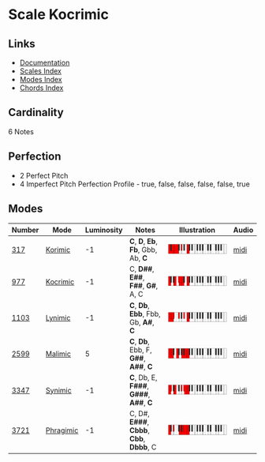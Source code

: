 # Scale Kocrimic

## Links

- [Documentation](README.md)
- [Scales Index](Scales.md)
- [Modes Index](Modes.md)
- [Chords Index](Chords.md)

## Cardinality

6 Notes

## Perfection

- 2 Perfect Pitch
- 4 Imperfect Pitch
Perfection Profile - true, false, false, false, false, true

## Modes

| Number | Mode | Luminosity | Notes | Illustration | Audio |
|--------|------|------------|-------|--------------|-------|
| [317](https://ianring.com/musictheory/scales/317) | [Korimic](ModeKorimic.md) | -1 | **C**, **D**, **Eb**, **Fb**, Gbb, Ab, **C** | ![CNaturalKorimic](ModeCNaturalKorimic.png) | [midi](https://github.com/edipermadi/music/blob/main/docs/ModeCNaturalKorimic.mid?raw=true) | 
| [977](https://ianring.com/musictheory/scales/977) | [Kocrimic](ModeKocrimic.md) | -1 | C, **D##**, **E##**, **F##**, **G#**, A, C | ![CNaturalKocrimic](ModeCNaturalKocrimic.png) | [midi](https://github.com/edipermadi/music/blob/main/docs/ModeCNaturalKocrimic.mid?raw=true) | 
| [1103](https://ianring.com/musictheory/scales/1103) | [Lynimic](ModeLynimic.md) | -1 | **C**, **Db**, **Ebb**, Fbb, Gb, **A#**, **C** | ![CNaturalLynimic](ModeCNaturalLynimic.png) | [midi](https://github.com/edipermadi/music/blob/main/docs/ModeCNaturalLynimic.mid?raw=true) | 
| [2599](https://ianring.com/musictheory/scales/2599) | [Malimic](ModeMalimic.md) | 5 | **C**, **Db**, Ebb, F, **G##**, **A##**, **C** | ![CNaturalMalimic](ModeCNaturalMalimic.png) | [midi](https://github.com/edipermadi/music/blob/main/docs/ModeCNaturalMalimic.mid?raw=true) | 
| [3347](https://ianring.com/musictheory/scales/3347) | [Synimic](ModeSynimic.md) | -1 | **C**, Db, E, **F###**, **G###**, **A##**, **C** | ![CNaturalSynimic](ModeCNaturalSynimic.png) | [midi](https://github.com/edipermadi/music/blob/main/docs/ModeCNaturalSynimic.mid?raw=true) | 
| [3721](https://ianring.com/musictheory/scales/3721) | [Phragimic](ModePhragimic.md) | -1 | C, D#, **E###**, **Cbbb**, **Cbb**, **Dbbb**, C | ![CNaturalPhragimic](ModeCNaturalPhragimic.png) | [midi](https://github.com/edipermadi/music/blob/main/docs/ModeCNaturalPhragimic.mid?raw=true) | 
